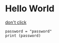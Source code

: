 # Hello World

[don't click](https://www.youtube.com/watch?v=dQw4w9WgXcQ)

```
password = "password"
print (password)
```

